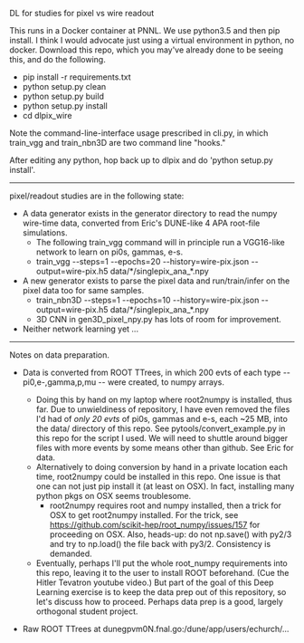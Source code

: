DL for studies for pixel vs wire readout

This runs in a Docker container at PNNL. We use python3.5 and then pip install.
I think I would advocate just using a virtual environment in python, no docker.
Download this repo, which you may've already done to be seeing this, and do the following.

* pip install -r requirements.txt
* python setup.py clean
* python setup.py build
* python setup.py install
* cd dlpix_wire

Note the command-line-interface usage prescribed in cli.py, in which train_vgg and train_nbn3D are two command line "hooks."

After editing any python, hop back up to dlpix and do 'python setup.py install'. 

************************************************************************************************************************

 pixel/readout studies are in the following state:

* A data generator exists in the generator directory to read the numpy wire-time data, converted from Eric's DUNE-like 4 APA root-file simulations.
    * The following train_vgg command will in principle run a VGG16-like network to learn on pi0s, gammas, e-s.
    * train_vgg --steps=1 --epochs=20 --history=wire-pix.json --output=wire-pix.h5 data/\*/singlepix_ana_\*.npy
* A new generator exists to parse the pixel data and run/train/infer on the pixel data too for same samples.
    * train_nbn3D --steps=1 --epochs=10 --history=wire-pix.json  --output=wire-pix.h5 data/\*/singlepix_ana_\*.npy
    * 3D CNN in gen3D_pixel_npy.py has lots of room for improvement.
* Neither network learning yet ...

************************************************************************************************************************

Notes on data preparation.

* Data is converted from ROOT TTrees, in which  200 evts of each type -- pi0,e-,gamma,p,mu -- were created, to numpy arrays.
    * Doing this by hand on my laptop where root2numpy is installed, thus far. Due to unwieldiness of repository, I have even removed the files I'd had of *only 20 evts* of pi0s, gammas and e-s, each ~25 MB, into the data/ directory of this repo.  See pytools/convert_example.py in this repo for the script I used. We will need to shuttle around bigger files with more events by some means other than github.  See Eric for data.
    * Alternatively to doing conversion by hand in a private location each time, root2numpy  could be installed in this repo. One issue is that one can not just pip install it (at least on OSX). In fact, installing many python pkgs on OSX seems troublesome.
    	* root2numpy requires root and numpy installed, then a trick for OSX to get root2numpy installed. For the trick, see https://github.com/scikit-hep/root_numpy/issues/157 for  proceeding on OSX. Also, heads-up: do not np.save() with py2/3 and try to np.load() the file back with py3/2. Consistency is demanded.
	* Eventually, perhaps I'll put the whole root_numpy requirements into this repo, leaving it to the user to install ROOT beforehand. (Cue the Hitler Tevatron youtube video.) But part of the goal of this Deep Learning exercise is to keep the data prep out of this repository, so let's discuss how to proceed. Perhaps data prep is a good, largely orthogonal student project.

* Raw ROOT TTrees at dunegpvm0N.fnal.go:/dune/app/users/echurch/...


	    
